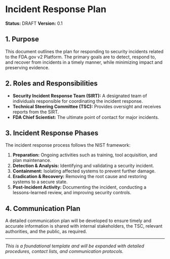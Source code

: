 # Incident Response Plan

**Status:** DRAFT
**Version:** 0.1

## 1. Purpose

This document outlines the plan for responding to security incidents related to the FDA.gov v2 Platform. The primary goals are to detect, respond to, and recover from incidents in a timely manner, while minimizing impact and preserving evidence.

## 2. Roles and Responsibilities

* **Security Incident Response Team (SIRT):** A designated team of individuals responsible for coordinating the incident response.
* **Technical Steering Committee (TSC):** Provides oversight and receives reports from the SIRT.
* **FDA Chief Scientist:** The ultimate point of contact for major incidents.

## 3. Incident Response Phases

The incident response process follows the NIST framework:

1. **Preparation:** Ongoing activities such as training, tool acquisition, and plan maintenance.
2. **Detection & Analysis:** Identifying and validating a security incident.
3. **Containment:** Isolating affected systems to prevent further damage.
4. **Eradication & Recovery:** Removing the root cause and restoring systems to a secure state.
5. **Post-Incident Activity:** Documenting the incident, conducting a lessons-learned review, and improving security controls.

## 4. Communication Plan

A detailed communication plan will be developed to ensure timely and accurate information is shared with internal stakeholders, the TSC, relevant authorities, and the public, as required.

---
*This is a foundational template and will be expanded with detailed procedures, contact lists, and communication protocols.*
